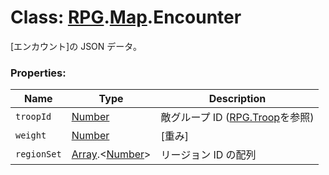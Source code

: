 # Class: [RPG](RPG.md).[Map](RPG.Map.md).Encounter

[エンカウント]の JSON データ。

### Properties:

| Name        | Type                                          | Description                                     |
| ----------- | --------------------------------------------- | ----------------------------------------------- |
| `troopId`   | [Number](Number.md)                           | 敵グループ ID ([RPG.Troop](RPG.Troop.md)を参照) |
| `weight`    | [Number](Number.md)                           | [重み]                                          |
| `regionSet` | [Array](Array.md).&lt;[Number](Number.md)&gt; | リージョン ID の配列                            |
